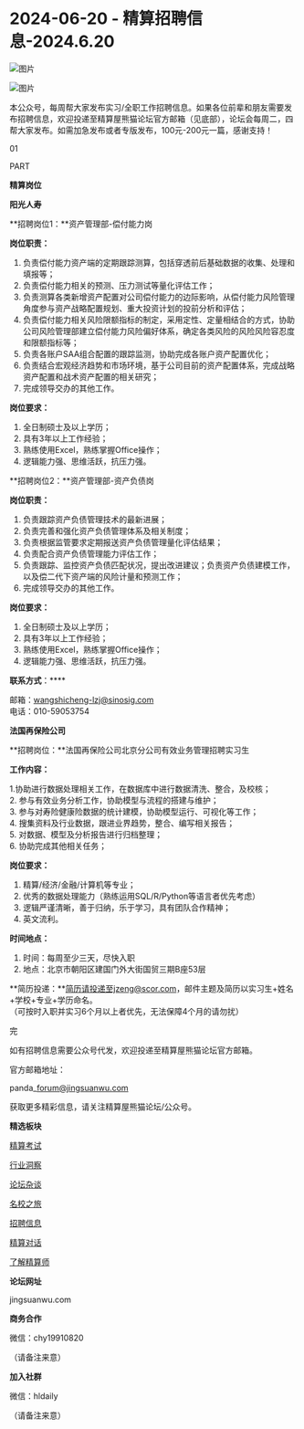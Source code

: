 # 2024-06-20 - 精算招聘信息-2024.6.20

![图片](https://mmbiz.qpic.cn/mmbiz_jpg/PVTr5cqOmdsiaicIRGthO3IhpdkibrFUWVU1xAtP9ZY24c0vAhCVJo55thjfrfia19NvibyVvich2UW9I8vGCty5LxNw/640?wx_fmt=jpeg&tp=webp&wxfrom=5&wx_lazy=1)

![图片](https://mmbiz.qpic.cn/mmbiz_png/7QRTvkK2qC63c02mKcsfAaJ8sNcicTvg22UkHHibvKiasFS9FS6E4FeV0Dibe7as7h4tm8p7EfNfI06adlGbL2icYjw/640?wx_fmt=png&tp=webp&wxfrom=5&wx_lazy=1)

本公众号，每周帮大家发布实习/全职工作招聘信息。如果各位前辈和朋友需要发布招聘信息，欢迎投递至精算屋熊猫论坛官方邮箱（见底部），论坛会每周二，四帮大家发布。如需加急发布或者专版发布，100元-200元一篇，感谢支持！

01

PART

**精算岗位**

**阳光人寿**

**招聘岗位1：**资产管理部-偿付能力岗

**岗位职责：**

1. 负责偿付能力资产端的定期跟踪测算，包括穿透前后基础数据的收集、处理和填报等；
2. 负责偿付能力相关的预测、压力测试等量化评估工作；
3. 负责测算各类新增资产配置对公司偿付能力的边际影响，从偿付能力风险管理角度参与资产战略配置规划、重大投资计划的投前分析和评估；
4. 负责偿付能力相关风险限额指标的制定，采用定性、定量相结合的方式，协助公司风险管理部建立偿付能力风险偏好体系，确定各类风险的风险风险容忍度和限额指标等；
5. 负责各账户SAA组合配置的跟踪监测，协助完成各账户资产配置优化；
6. 负责结合宏观经济趋势和市场环境，基于公司目前的资产配置体系，完成战略资产配置和战术资产配置的相关研究；
7. 完成领导交办的其他工作。

**岗位要求：**

1. 全日制硕士及以上学历；
2. 具有3年以上工作经验；
3. 熟练使用Excel，熟练掌握Office操作；
4. 逻辑能力强、思维活跃，抗压力强。

**招聘岗位2：**资产管理部-资产负债岗

**岗位职责：**

  

1. 负责跟踪资产负债管理技术的最新进展；
2. 负责完善和强化资产负债管理体系及相关制度；
3. 负责根据监管要求定期报送资产负债管理量化评估结果；
4. 负责配合资产负债管理能力评估工作；
5. 负责跟踪、监控资产负债匹配状况，提出改进建议；负责资产负债建模工作，以及偿二代下资产端的风险计量和预测工作；
6. 完成领导交办的其他工作。

**岗位要求：**

1. 全日制硕士及以上学历；
2. 具有3年以上工作经验；
3. 熟练使用Excel，熟练掌握Office操作；
4. 逻辑能力强、思维活跃，抗压力强。

****联系方式****：****

邮箱：wangshicheng-lzj@sinosig.com  
电话：010-59053754

**法国再保险公司**

**招聘岗位：**法国再保险公司北京分公司有效业务管理招聘实习生

**工作内容：**

1.协助进行数据处理相关工作，在数据库中进行数据清洗、整合，及校核；  
2. 参与有效业务分析工作，协助模型与流程的搭建与维护；  
3. 参与对寿险健康险数据的统计建模，协助模型运行、可视化等工作；  
4. 搜集资料及行业数据，跟进业界趋势，整合、编写相关报告；  
5. 对数据、模型及分析报告进行归档整理；  
6. 协助完成其他相关任务；

**岗位要求：**

1. 精算/经济/金融/计算机等专业；  
2. 优秀的数据处理能力（熟练运用SQL/R/Python等语言者优先考虑）  
3. 逻辑严谨清晰，善于归纳，乐于学习，具有团队合作精神；  
4. 英文流利。

**时间地点：**

1. 时间：每周至少三天，尽快入职  
2. 地点：北京市朝阳区建国门外大街国贸三期B座53层

**简历投递：**简历请投递至jzeng@scor.com，邮件主题及简历以实习生+姓名+学校+专业+学历命名。  
（可按时入职并实习6个月以上者优先，无法保障4个月的请勿扰）


完

如有招聘信息需要公众号代发，欢迎投递至精算屋熊猫论坛官方邮箱。

官方邮箱地址：

panda\_forum@jingsuanwu.com

获取更多精彩信息，请关注精算屋熊猫论坛/公众号。

**精选板块**

[精算考试](https://mp.weixin.qq.com/mp/appmsgalbum?__biz=Mzg5NzkwMTMzMA==&action=getalbum&album_id=2804960172988448769#wechat_redirect)

[行业洞察](https://mp.weixin.qq.com/mp/appmsgalbum?__biz=Mzg5NzkwMTMzMA==&action=getalbum&album_id=2804965799378829313#wechat_redirect)

[论坛杂谈](https://mp.weixin.qq.com/mp/appmsgalbum?__biz=Mzg5NzkwMTMzMA==&action=getalbum&album_id=2804979947286315009#wechat_redirect)

[名校之旅](https://mp.weixin.qq.com/mp/appmsgalbum?__biz=Mzg5NzkwMTMzMA==&action=getalbum&album_id=2804975288236654595#wechat_redirect)

[招聘信息](https://mp.weixin.qq.com/mp/appmsgalbum?__biz=Mzg5NzkwMTMzMA==&action=getalbum&album_id=2809916434738069507#wechat_redirect)

[精算对话](https://mp.weixin.qq.com/mp/appmsgalbum?__biz=Mzg5NzkwMTMzMA==&action=getalbum&album_id=3028246288796221446#wechat_redirect)

[了解精算师](https://mp.weixin.qq.com/mp/appmsgalbum?__biz=Mzg5NzkwMTMzMA==&action=getalbum&album_id=2804971247444180995#wechat_redirect)

**论坛网址**

jingsuanwu.com

**商务合作**

微信：chy19910820

（请备注来意）

**加入社群**

微信：hldaily

（请备注来意）